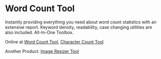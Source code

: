 Word Count Tool
===============

Instantly providing everything you need about word count statistics with an extensive report. Keyword density, readability, case changing utilities are also included. All-In-One Toolbox.

Online at [Word Count Tool](http://wordcounttools.com), [Character Count Tool](http://charactercounttool.com)

Another Product: [Image Resizer Tool](http://imageresizertool.com)
